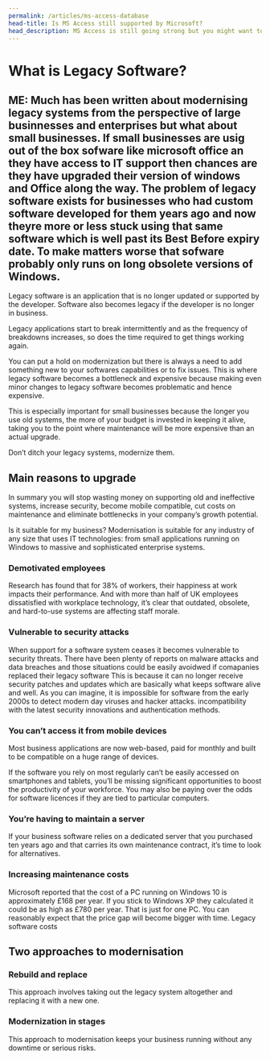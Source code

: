 ```yaml
---
permalink: /articles/ms-access-database
head-title: Is MS Access still supported by Microsoft?
head_description: MS Access is still going strong but you might want to upgrade to SQL Server ...
---
```


<!-- ![MS Access Databse](/assets/images/ms-access.jpg) -->
<!-- <img src="/assets/images/ms-access.jpg" style="width:200px;" /> -->

# What is Legacy Software?

ME:
Much has been written about modernising legacy systems from the perspective of large businnesses and enterprises but what about small businesses. If small businesses are usig out of the box sofware like microsoft office an they have access to IT support then chances are they have upgraded their version of windows and Office along the way. The problem of legacy software exists for businesses who had custom software developed for them years ago and now theyre more or less stuck using that same software which is well past its Best Before expiry date. To make matters worse that sofware probably only runs on long obsolete versions of Windows. 
--

Legacy software is an application that is no longer updated or supported by the developer. Software also becomes legacy if the developer is no longer in business.

Legacy applications start to break intermittently and as the frequency of breakdowns increases, so does the time required to get things  working again. 


You can put a hold on  modernization but there is always a need to add something new to your softwares capabilities or to fix issues. This is where legacy software becomes a bottleneck and expensive because making even minor changes to legacy software becomes problematic and hence expensive.

This is especially important for small businesses because the longer you use old systems, the more of your budget is invested in keeping it alive, taking you to the point where maintenance will be more expensive than an actual upgrade.


Don’t ditch your legacy systems, modernize them.



## Main reasons to upgrade

In summary you will stop wasting money on supporting old and ineffective systems, increase security,  become mobile compatible, cut costs on  maintenance and eliminate bottlenecks in your company’s growth potential.


Is it suitable for my business?
Modernisation is suitable for any industry of any size that uses IT technologies: from small applications running on Windows to massive and sophisticated enterprise systems.

### Demotivated employees
Research has found that for 38% of workers, their happiness at work impacts their performance. And with more than half of UK employees dissatisfied with workplace technology, it’s clear that outdated, obsolete, and hard-to-use systems are affecting staff morale.


### Vulnerable to security attacks
When support for a software system ceases it becomes vulnerable to  security threats. There have been plenty of reports on malware attacks and data breaches and those situations could be easily avoidwed if comapanies replaced their legacy software This is because it can no longer receive security patches and updates which are basically what keeps software alive and well. As you can imagine, it is impossible for software from the early 2000s to detect modern day viruses and hacker attacks.    incompatibility with the latest security innovations and authentication methods.



### You can’t access it from mobile devices

Most business applications are now web-based, paid for monthly and built to be compatible on a huge range of devices. 

If the software you rely on most regularly can’t be easily accessed on smartphones and tablets, you’ll be missing significant opportunities to boost the productivity of your workforce. You may also be paying over the odds for software licences if they are tied to particular computers.


### You’re having to maintain a server
If your business software relies on a dedicated server that you purchased ten years ago and that carries its own maintenance contract, it’s time to look for alternatives.


### Increasing maintenance costs
Microsoft reported that the cost of a PC running on Windows 10 is approximately £168 per year.  If you stick to Windows XP they calculated it could be as high as £780 per year. That is just for one PC. You can reasonably expect that the price gap will become bigger with time. Legacy software costs


## Two approaches to modernisation

### Rebuild and replace

This approach involves taking out the legacy system altogether and replacing it with a new one. 

### Modernization in stages
This approach to modernisation keeps your business running without any downtime or serious risks. 


